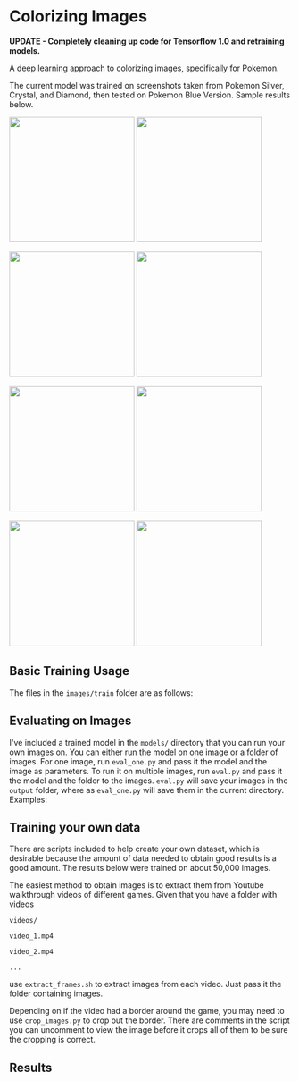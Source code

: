 # Colorizing Images

**UPDATE - Completely cleaning up code for Tensorflow 1.0 and retraining models.**

A deep learning approach to colorizing images, specifically for Pokemon.

The current model was trained on screenshots taken from Pokemon Silver, Crystal,
and Diamond, then tested on Pokemon Blue Version. Sample results below.

<img src="http://imgur.com/1sXqH6b.png" width=224> <img src="http://imgur.com/eRkvyxK.png" width=224>

<img src="http://imgur.com/1sXqH6b.png" width=224> <img src="http://imgur.com/eRkvyxK.png" width=224>

<img src="http://i.imgur.com/Naq6UMP.png" width=224> <img src="http://i.imgur.com/zoYjgd2.png" width=224>

<img src="http://i.imgur.com/XeT8ELu.png" width=224> <img src="http://i.imgur.com/l9QP9lx.png" width=224>

## Basic Training Usage
The files in the `images/train` folder are as follows:

## Evaluating on Images
I've included a trained model in the `models/` directory that you can run your own images on.
You can either run the model on one image or a folder of images. For one image, run `eval_one.py`
and pass it the model and the image as parameters. To run it on multiple images, run `eval.py`
and pass it the model and the folder to the images. `eval.py` will save your images in the 
`output` folder, where as `eval_one.py` will save them in the current directory. Examples:

## Training your own data

There are scripts included to help create your own dataset, which is desirable because
the amount of data needed to obtain good results is a good amount. The results below
were trained on about 50,000 images.

The easiest method to obtain images is to extract them from Youtube walkthrough videos of
different games. Given that you have a folder with videos 

`videos/`

`video_1.mp4`
  
`video_2.mp4`
   
`...`


use `extract_frames.sh` to extract images from each video. Just pass it the folder containing images.

Depending on if the video had a border around the game, you may need to use `crop_images.py` to crop
out the border. There are comments in the script you can uncomment to view the image before it crops
all of them to be sure the cropping is correct.

## Results

